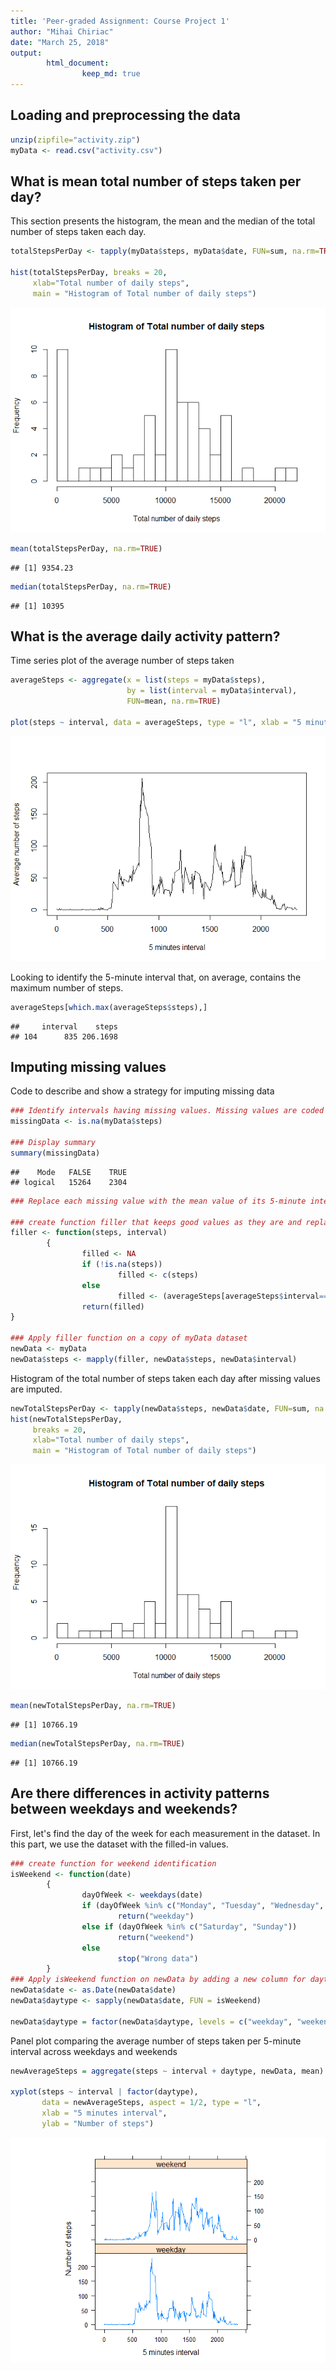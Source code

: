 ```yaml
---
title: 'Peer-graded Assignment: Course Project 1'
author: "Mihai Chiriac"
date: "March 25, 2018"
output: 
        html_document:
                keep_md: true
---
```




## Loading and preprocessing the data


```r
unzip(zipfile="activity.zip")
myData <- read.csv("activity.csv")
```

## What is mean total number of steps taken per day?

This section presents the histogram, the mean and the median of the total number of steps taken each day.


```r
totalStepsPerDay <- tapply(myData$steps, myData$date, FUN=sum, na.rm=TRUE)

hist(totalStepsPerDay, breaks = 20, 
     xlab="Total number of daily steps", 
     main = "Histogram of Total number of daily steps")
```

![](PA1_template_files/figure-html/unnamed-chunk-2-1.png)<!-- -->

```r
mean(totalStepsPerDay, na.rm=TRUE)
```

```
## [1] 9354.23
```

```r
median(totalStepsPerDay, na.rm=TRUE)
```

```
## [1] 10395
```

## What is the average daily activity pattern?

Time series plot of the average number of steps taken


```r
averageSteps <- aggregate(x = list(steps = myData$steps), 
                          by = list(interval = myData$interval), 
                          FUN=mean, na.rm=TRUE)

plot(steps ~ interval, data = averageSteps, type = "l", xlab = "5 minutes interval", ylab = "Average number of steps")
```

![](PA1_template_files/figure-html/unnamed-chunk-3-1.png)<!-- -->

Looking to identify the 5-minute interval that, on average, contains the maximum number of steps.


```r
averageSteps[which.max(averageSteps$steps),]
```

```
##     interval    steps
## 104      835 206.1698
```

## Imputing missing values

Code to describe and show a strategy for imputing missing data


```r
### Identify intervals having missing values. Missing values are coded as `NA`.
missingData <- is.na(myData$steps)

### Display summary
summary(missingData)
```

```
##    Mode   FALSE    TRUE 
## logical   15264    2304
```

```r
### Replace each missing value with the mean value of its 5-minute interval

### create function filler that keeps good values as they are and replace missing ones with the mean value of its 5-minute interval
filler <- function(steps, interval) 
        {
                filled <- NA
                if (!is.na(steps))
                        filled <- c(steps)
                else
                        filled <- (averageSteps[averageSteps$interval==interval, "steps"])
                return(filled)
}

### Apply filler function on a copy of myData dataset 
newData <- myData
newData$steps <- mapply(filler, newData$steps, newData$interval)
```

Histogram of the total number of steps taken each day after missing values are imputed.


```r
newTotalStepsPerDay <- tapply(newData$steps, newData$date, FUN=sum, na.rm=TRUE)
hist(newTotalStepsPerDay, 
     breaks = 20, 
     xlab="Total number of daily steps", 
     main = "Histogram of Total number of daily steps")
```

![](PA1_template_files/figure-html/unnamed-chunk-6-1.png)<!-- -->

```r
mean(newTotalStepsPerDay, na.rm=TRUE)
```

```
## [1] 10766.19
```

```r
median(newTotalStepsPerDay, na.rm=TRUE)
```

```
## [1] 10766.19
```

## Are there differences in activity patterns between weekdays and weekends?



First, let's find the day of the week for each measurement in the dataset. In
this part, we use the dataset with the filled-in values.


```r
### create function for weekend identification
isWeekend <- function(date) 
        {
                dayOfWeek <- weekdays(date)
                if (dayOfWeek %in% c("Monday", "Tuesday", "Wednesday", "Thursday", "Friday"))
                        return("weekday")
                else if (dayOfWeek %in% c("Saturday", "Sunday"))
                        return("weekend")
                else
                        stop("Wrong data")
        }
### Apply isWeekend function on newData by adding a new column for daytype
newData$date <- as.Date(newData$date)
newData$daytype <- sapply(newData$date, FUN = isWeekend)

newData$daytype = factor(newData$daytype, levels = c("weekday", "weekend"))
```


Panel plot comparing the average number of steps taken per 5-minute interval across weekdays and weekends



```r
newAverageSteps = aggregate(steps ~ interval + daytype, newData, mean)

xyplot(steps ~ interval | factor(daytype), 
       data = newAverageSteps, aspect = 1/2, type = "l", 
       xlab = "5 minutes interval", 
       ylab = "Number of steps")
```

![](PA1_template_files/figure-html/unnamed-chunk-8-1.png)<!-- -->

